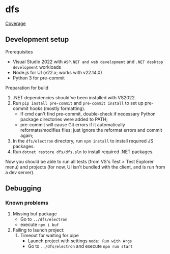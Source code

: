 # dfs

[Coverage](https://app.codecov.io/gh/proj00/dfs)

## Development setup

Prerequisites

- Visual Studio 2022 with `ASP.NET and web development` and `.NET desktop development` workloads
- Node.js for UI (v22.x; works with v22.14.0)
- Python 3 for pre-commit

Preparation for build

1. .NET dependencies should've been installed with VS2022.
1. Run `pip install pre-commit` and `pre-commit install` to set up pre-commit hooks (mostly formatting).
   - If cmd can't find pre-commit, double-check if necessary Python package directories were added to PATH;
   - pre-commit will cause Git errors if it automatically reformats/modifies files; just ignore the reformat errors and commit again;
1. In the `dfs/electron` directory, run `npm install` to install required JS packages.
1. Run `dotnet restore dfs/dfs.sln` to install required .NET packages.

Now you should be able to run all tests (from VS's Test > Test Explorer menu) and projects (for now, UI isn't bundled with the client, and is run from a dev server).

## Debugging

### Known problems

1. Missing buf package
   - Go to `../dfs/electron`
   - execute `npm i buf`
2. Failing to launch project:
   1. Timeout for waiting for pipe
      - Launch project with settings `node: Run with Args`
      - Go to `../dfs/electron` and execute `npm run start`
